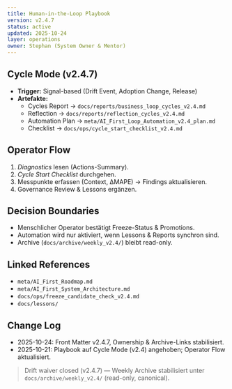 ```yaml
---
title: Human-in-the-Loop Playbook
version: v2.4.7
status: active
updated: 2025-10-24
layer: operations
owner: Stephan (System Owner & Mentor)
---
```


## Cycle Mode (v2.4.7)
- **Trigger:** Signal-based (Drift Event, Adoption Change, Release)
- **Artefakte:** 
  - Cycles Report → `docs/reports/business_loop_cycles_v2.4.md`
  - Reflection → `docs/reports/reflection_cycles_v2.4.md`
  - Automation Plan → `meta/AI_First_Loop_Automation_v2.4_plan.md`
  - Checklist → `docs/ops/cycle_start_checklist_v2.4.md`

## Operator Flow
1. *Diagnostics* lesen (Actions-Summary).
2. *Cycle Start Checklist* durchgehen.
3. Messpunkte erfassen (Context, ΔMAPE) → Findings aktualisieren.
4. Governance Review & Lessons ergänzen.

## Decision Boundaries
- Menschlicher Operator bestätigt Freeze-Status & Promotions.
- Automation wird nur aktiviert, wenn Lessons & Reports synchron sind.
- Archive (`docs/archive/weekly_v2.4/`) bleibt read-only.

## Linked References
- `meta/AI_First_Roadmap.md`
- `meta/AI_First_System_Architecture.md`
- `docs/ops/freeze_candidate_check_v2.4.md`
- `docs/lessons/`

## Change Log
- 2025-10-24: Front Matter v2.4.7, Ownership & Archive-Links stabilisiert.
- 2025-10-21: Playbook auf Cycle Mode (v2.4) angehoben; Operator Flow aktualisiert.

> Drift waiver closed (v2.4.7) — Weekly Archive stabilisiert unter `docs/archive/weekly_v2.4/` (read-only, canonical).
